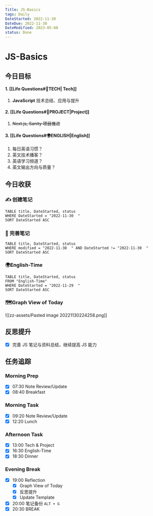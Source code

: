 ```yaml
---
Title: JS-Basics
tags: Daily
DateStarted: 2022-11-30
DateDue: 2022-11-30
DateModified: 2023-05-08
status: Done
---
```


# JS-Basics

## 今日目标

#### 1. [[Life Questions#🚀TECH| Tech]]

1. **JavaScript** 技术总结、应用与提升

#### 2. [[Life Questions#🚀PROJECT|Project]]

1. ~~Next.js, Sanity 项目推进~~

#### 3. [[Life Questions#🌍ENGLISH|English]]

1. 每日英语习惯？
2. 英文技术播客？
3. 英语学习频道？
4. 英文输出方向与质量？

## 今日收获

### ✍️ 创建笔记

```dataview
TABLE title, DateStarted, status
WHERE DateStarted = "2022-11-30  "
SORT DateStarted ASC
```

### 📝 完善笔记

```dataview
TABLE title, DateStarted, status
WHERE modified = "2022-11-30  " AND DateStarted != "2022-11-30  "
SORT DateStarted ASC
```

### 🌍English-Time

```dataview
TABLE title, DateStarted, status
FROM "English-Time"
WHERE DateStarted = "2022-11-29  "
SORT DateStarted ASC
```

### 🗺️Graph View of Today

![[zz-assets/Pasted image 20221130224258.png]]

## 反思提升

- [x] 完善 JS 笔记与资料总结，继续提高 JS 能力

## 任务追踪

### Morning Prep

- [x] 07:30 Note Review/Update
- [x] 08:40 Breakfast

### Morning Task

- [x] 09:20 Note Review/Update
- [x] 12:20 Lunch

### Afternoon Task

- [x] 13:00 Tech & Project
- [x] 16:30 English-Time
- [x] 18:30 Dinner

### Evening Break

- [x] 19:00 Reflection
  - [x] Graph View of Today
  - [x] 反思提升
  - [x] Update Template
- [x] 20:00 笔记备份 `ALT + G`
- [x] 20:30 BREAK
